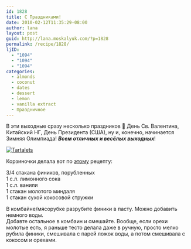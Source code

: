 ```yaml
---
id: 1828
title: С Праздниками!
date: 2010-02-12T11:35:29-08:00
author: lana
layout: post
guid: http://lana.moskalyuk.com/?p=1828
permalink: /recipe/1828/
ljID:
  - "1094"
  - "1094"
  - "1094"
categories:
  - almonds
  - coconut
  - dates
  - dessert
  - lemon
  - vanilla extract
  - Праздничное
---
```

В эти выходные сразу несколько праздников 🙂 День Св. Валентина, Китайский НГ, День Президента (США), ну и, конечно, начинается Зимняя Олимпиада! **_Всем отличных и весёлых выходных_**!

<a class="flickr-image alignnone" title="Tartalets" href="http://www.flickr.com/photos/67405678@N00/4302400957/" target="_blank"><img src="http://farm3.static.flickr.com/2723/4302400957_278034d2c3.jpg" alt="Tartalets" /></a>

Корзиночки делала вот по [этому](http://rawinrussian.livejournal.com/91090.html) рецепту:

3/4 стакана фиников, порубленных  
1 с.л. лимонного сока  
1 с.л. ванили  
1 стакан молотого миндаля  
1 стакан сухой кокосовой стружки

В комбайне/мясорубке разрубите финики в пасту. Можно добавить немного воды.  
Добавте остальное в комбаин и смешайте. Вообще, если орехи молотые есть, я раньше тесто делала даже в ручную, просто мелко рубила финики, смешивала с парей ложок воды, а потом смешивала с кокосом и орехами.